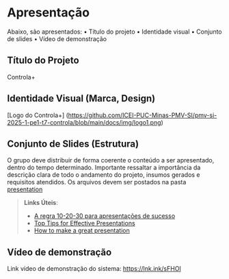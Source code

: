 # Apresentação

Abaixo, são apresentados:
•	Título do projeto
•	Identidade visual
•	Conjunto de slides
•	Vídeo de demonstração

## Título do Projeto

Controla+

## Identidade Visual (Marca, Design)

[Logo do Controla+] (https://github.com/ICEI-PUC-Minas-PMV-SI/pmv-si-2025-1-pe1-t7-controla/blob/main/docs/img/logo1.png)

## Conjunto de Slides (Estrutura)

O grupo deve distribuir de forma coerente o conteúdo a ser apresentado, dentro do tempo determinado. Importante ressaltar a importância da descrição clara de todo o andamento do projeto, insumos gerados e requisitos atendidos. Os arquivos devem ser postados na pasta [presentation](../presentation)
 
> **Links Úteis**:
> - [A regra 10-20-30 para apresentações de sucesso](https://revistapegn.globo.com/Noticias/noticia/2014/07/regra-10-20-30-para-apresentacoes-de-sucesso.html)
> - [Top Tips for Effective Presentations](https://www.skillsyouneed.com/present/presentation-tips.html)
> - [How to make a great presentation](https://www.ted.com/playlists/574/how_to_make_a_great_presentation)

## Vídeo de demonstração

Link vídeo de demonstração do sistema: https://lnk.ink/sFHOl
